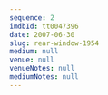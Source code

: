 ```yaml
---
sequence: 2
imdbId: tt0047396
date: 2007-06-30
slug: rear-window-1954
medium: null
venue: null
venueNotes: null
mediumNotes: null
---
```


